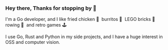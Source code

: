 ### Hey there, Thanks for stopping by 🙏

I'm a Go developer, and I like fried chicken 🍗&nbsp; burritos 🌯&nbsp; LEGO bricks 🧱&nbsp; rowing 🚣&nbsp; and retro games 🕹

I use Go, Rust and Python in my side projects, and I have a huge interest in OSS and computer vision.
